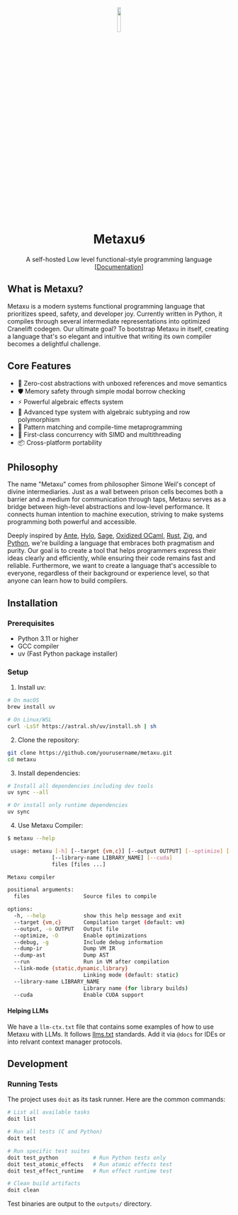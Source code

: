 <div align="center">
<img src=https://github.com/user-attachments/assets/9a8ec76c-224a-4662-96fb-bdf0b420e01f width="12%" height="12%"></img>


<h1 style="text-align: center;"> Metaxu🌀  </h1>
<p style="text-align: center;">
A self-hosted Low level functional-style programming language <br>    
[<a href="docs/index.md">Documentation</a>]
</p>
</div>

## What is Metaxu?
Metaxu is a modern systems functional programming language that prioritizes speed, safety, and developer joy. 
Currently written in Python, it compiles through several intermediate representations into optimized Cranelift codegen. 
Our ultimate goal? To bootstrap Metaxu in itself, creating a language that's so elegant and intuitive 
that writing its own compiler becomes a delightful challenge.

## Core Features
- 🚀 Zero-cost abstractions with unboxed references and move semantics
- 🛡️ Memory safety through simple modal borrow checking
- ⚡ Powerful algebraic effects system
- 🧬 Advanced type system with algebraic subtyping and row polymorphism
- 🔄 Pattern matching and compile-time metaprogramming
- 🧵 First-class concurrency with SIMD and multithreading
- 📦 Cross-platform portability

## Philosophy
The name "Metaxu" comes from philosopher Simone Weil's concept of divine intermediaries. Just as a wall 
between prison cells becomes both a barrier and a medium for communication through taps, Metaxu serves 
as a bridge between high-level abstractions and low-level performance. It connects human intention to 
machine execution, striving to make systems programming both powerful and accessible.

Deeply inspired by [Ante](https://ante-lang.org), [Hylo](https://hylo-lang.org), [Sage](https://github.com/adam-mcdaniel/sage), [Oxidized OCaml](https://blog.janestreet.com/oxidizing-ocaml-locality/), [Rust](https://rust-lang.org), [Zig](https://ziglang.org), and [Python](https://www.python.org), we're building a 
language that embraces both pragmatism and purity. Our goal is to create a tool that helps programmers 
express their ideas clearly and efficiently, while ensuring their code remains fast and reliable. Furthermore, we want to create a language that's accessible to everyone, regardless of their background or experience level, so that anyone can learn how to build compilers.


## Installation

### Prerequisites
- Python 3.11 or higher
- GCC compiler
- uv (Fast Python package installer)

### Setup
1. Install uv:
```bash
# On macOS
brew install uv

# On Linux/WSL
curl -LsSf https://astral.sh/uv/install.sh | sh
```

2. Clone the repository:
```bash
git clone https://github.com/yourusername/metaxu.git
cd metaxu
```

3. Install dependencies:
```bash
# Install all dependencies including dev tools
uv sync --all

# Or install only runtime dependencies
uv sync
```

4. Use Metaxu Compiler:
```bash
$ metaxu --help

 usage: metaxu [-h] [--target {vm,c}] [--output OUTPUT] [--optimize] [--debug] [--dump-ir] [--dump-ast] [--run] [--link-mode {static,dynamic,library}]
              [--library-name LIBRARY_NAME] [--cuda]
              files [files ...]

Metaxu compiler

positional arguments:
  files                 Source files to compile

options:
  -h, --help            show this help message and exit
  --target {vm,c}       Compilation target (default: vm)
  --output, -o OUTPUT   Output file
  --optimize, -O        Enable optimizations
  --debug, -g           Include debug information
  --dump-ir             Dump VM IR
  --dump-ast            Dump AST
  --run                 Run in VM after compilation
  --link-mode {static,dynamic,library}
                        Linking mode (default: static)
  --library-name LIBRARY_NAME
                        Library name (for library builds)
  --cuda                Enable CUDA support
```
#### Helping LLMs
We have a `llm-ctx.txt` file that contains some examples of how to use Metaxu with LLMs. It follows [llms.txt](https://llmstxt.org/) standards. Add it via `@docs` for IDEs or into relvant context manager protocols.

## Development

### Running Tests
The project uses `doit` as its task runner. Here are the common commands:

```bash
# List all available tasks
doit list

# Run all tests (C and Python)
doit test

# Run specific test suites
doit test_python           # Run Python tests only
doit test_atomic_effects   # Run atomic effects test
doit test_effect_runtime   # Run effect runtime test

# Clean build artifacts
doit clean
```

Test binaries are output to the `outputs/` directory.

